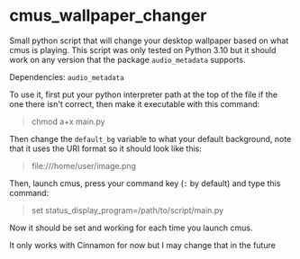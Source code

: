 # cmus_wallpaper_changer
Small python script that will change your desktop wallpaper based on what cmus is playing. This script was only tested on Python 3.10 but it should work on any version that the package `audio_metadata` supports.

Dependencies: `audio_metadata`

To use it, first put your python interpreter path at the top of the file if the one there isn't correct, then make it executable with this command:
> chmod a+x main.py

Then change the `default_bg` variable to what your default background, note that it uses the URI format so it should look like this:
> file:///home/user/image.png

Then, launch cmus, press your command key (`:` by default) and type this command:
> set status_display_program=/path/to/script/main.py

Now it should be set and working for each time you launch cmus.

It only works with Cinnamon for now but I may change that in the future
